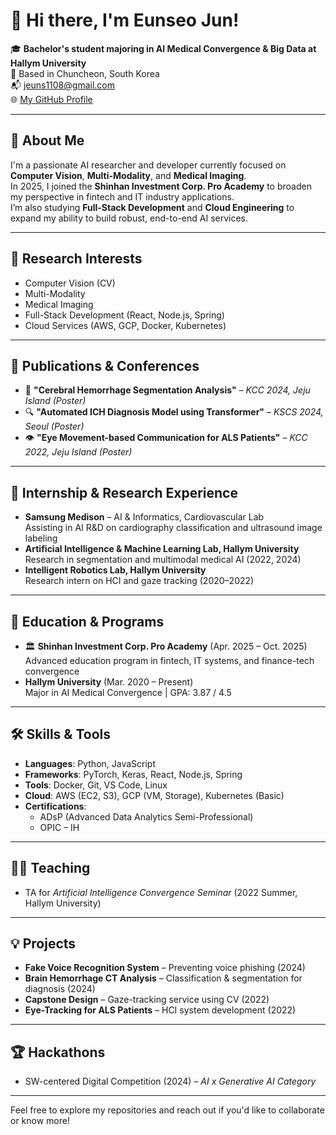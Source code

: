 # 👋 Hi there, I'm Eunseo Jun!

🎓 **Bachelor's student majoring in AI Medical Convergence & Big Data at Hallym University**  
📍 Based in Chuncheon, South Korea  
📬 jeuns1108@gmail.com  
🌐 [My GitHub Profile](https://github.com/EunseoJun)

---

## 🧠 About Me

I'm a passionate AI researcher and developer currently focused on **Computer Vision**, **Multi-Modality**, and **Medical Imaging**.  
In 2025, I joined the **Shinhan Investment Corp. Pro Academy** to broaden my perspective in fintech and IT industry applications.  
I’m also studying **Full-Stack Development** and **Cloud Engineering** to expand my ability to build robust, end-to-end AI services.

---

## 🧪 Research Interests
- Computer Vision (CV)
- Multi-Modality
- Medical Imaging
- Full-Stack Development (React, Node.js, Spring)
- Cloud Services (AWS, GCP, Docker, Kubernetes)

---

## 📝 Publications & Conferences
- 🧠 **"Cerebral Hemorrhage Segmentation Analysis"** – *KCC 2024, Jeju Island (Poster)*  
- 🔍 **"Automated ICH Diagnosis Model using Transformer"** – *KSCS 2024, Seoul (Poster)*  
- 👁️ **"Eye Movement-based Communication for ALS Patients"** – *KCC 2022, Jeju Island (Poster)*

---

## 💼 Internship & Research Experience
- **Samsung Medison** – AI & Informatics, Cardiovascular Lab  
  Assisting in AI R&D on cardiography classification and ultrasound image labeling  
- **Artificial Intelligence & Machine Learning Lab, Hallym University**  
  Research in segmentation and multimodal medical AI (2022, 2024)  
- **Intelligent Robotics Lab, Hallym University**  
  Research intern on HCI and gaze tracking (2020–2022)

---

## 🚀 Education & Programs
- 🏛️ **Shinhan Investment Corp. Pro Academy** (Apr. 2025 – Oct. 2025)  
  Advanced education program in fintech, IT systems, and finance-tech convergence  
- **Hallym University** (Mar. 2020 – Present)  
  Major in AI Medical Convergence | GPA: 3.87 / 4.5

---

## 🛠️ Skills & Tools
- **Languages**: Python, JavaScript  
- **Frameworks**: PyTorch, Keras, React, Node.js, Spring  
- **Tools**: Docker, Git, VS Code, Linux  
- **Cloud**: AWS (EC2, S3), GCP (VM, Storage), Kubernetes (Basic)  
- **Certifications**:  
  - ADsP (Advanced Data Analytics Semi-Professional)  
  - OPIC – IH

---

## 🧑‍🏫 Teaching
- TA for *Artificial Intelligence Convergence Seminar* (2022 Summer, Hallym University)

---

## 💡 Projects
- **Fake Voice Recognition System** – Preventing voice phishing (2024)  
- **Brain Hemorrhage CT Analysis** – Classification & segmentation for diagnosis (2024)  
- **Capstone Design** – Gaze-tracking service using CV (2022)  
- **Eye-Tracking for ALS Patients** – HCI system development (2022)

---

## 🏆 Hackathons
- SW-centered Digital Competition (2024) – *AI x Generative AI Category*

---

Feel free to explore my repositories and reach out if you'd like to collaborate or know more!
